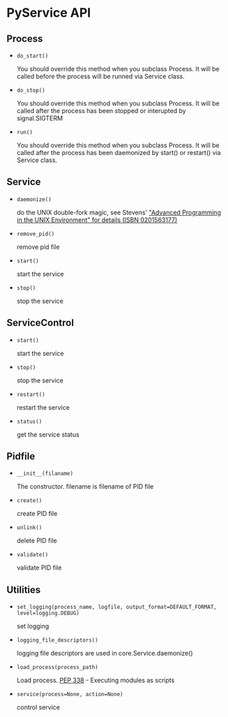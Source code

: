 # PyService API

## Process

- `do_start()`

    You should override this method when you subclass Process. It will be called before the process will be runned via Service class.

- `do_stop()`

    You should override this method when you subclass Process. It will be called after the process has been stopped or interupted by signal.SIGTERM
    
- `run()`

    You should override this method when you subclass Process. It will be called after the process has been daemonized by start() or restart() via Service class.

## Service

- `daemonize()`

    do the UNIX double-fork magic, see Stevens' ["Advanced Programming in the UNIX Environment" for details (ISBN 0201563177)](http://www.erlenstar.demon.co.uk/unix/faq_2.html#SEC16)

- `remove_pid()`

    remove pid file

- `start()`

    start the service

- `stop()`

    stop the service

## ServiceControl

- `start()`

    start the service

- `stop()`

    stop the service

- `restart()`

    restart the service

- `status()`

    get the service status

## Pidfile

- `__init__(filaname)`

    The constructor. filename is filename of PID file


- `create()`

    create PID file

- `unlink()`

    delete PID file

- `validate()`

    validate PID file


## Utilities

- `set_logging(process_name, logfile, output_format=DEFAULT_FORMAT, level=logging.DEBUG)`

    set logging

- `logging_file_descriptors()`

    logging file descriptors are used in core.Service.daemonize()

- `load_process(process_path)`

    Load process. [PEP 338](http://www.python.org/dev/peps/pep-0338) - Executing modules as scripts

- `service(process=None, action=None)`

    control service











